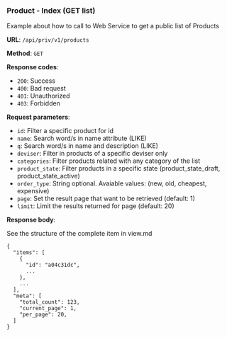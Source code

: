### Product - Index (GET list)

Example about how to call to Web Service to get a public list of 
Products

**URL**: `/api/priv/v1/products`

**Method**: `GET`

**Response codes**: 
* `200`: Success
* `400`: Bad request
* `401`: Unauthorized 
* `403`: Forbidden
  
**Request parameters**:
* `id`: Filter a specific product for id
* `name`: Search word/s in name attribute (LIKE)
* `q`: Search word/s in name and description (LIKE)
* `deviser`: Filter in products of a specific deviser only
* `categories`: Filter products related with any category of the list
* `product_state`: Filter products in a specific state (product_state_draft, product_state_active)
* `order_type`: String optional. Avaiable values: (new, old, cheapest, expensive)
* `page`: Set the result page that want to be retrieved (default: 1)
* `limit`: Limit the results returned for page (default: 20)

**Response body**:

See the structure of the complete item in view.md

```
{
  "items": [
    {
      "id": "a04c31dc",
      ...
    },
    ... 
  ],
  "meta": [
    "total_count": 123,    
    "current_page": 1,    
    "per_page": 20,    
  ]
}
```